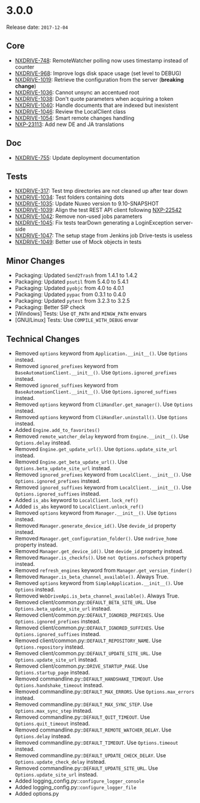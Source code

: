 # 3.0.0

Release date: `2017-12-04`

## Core

- [NXDRIVE-748](https://hyland.atlassian.net/browse/NXDRIVE-748): RemoteWatcher polling now uses timestamp instead of counter
- [NXDRIVE-968](https://hyland.atlassian.net/browse/NXDRIVE-968): Improve logs disk space usage (set level to DEBUG)
- [NXDRIVE-1019](https://hyland.atlassian.net/browse/NXDRIVE-1019): Retrieve the configuration from the server (**breaking change**)
- [NXDRIVE-1036](https://hyland.atlassian.net/browse/NXDRIVE-1036): Cannot unsync an accentued root
- [NXDRIVE-1038](https://hyland.atlassian.net/browse/NXDRIVE-1038): Don't quote parameters when acquiring a token
- [NXDRIVE-1040](https://hyland.atlassian.net/browse/NXDRIVE-1040): Handle documents that are indexed but inexistent
- [NXDRIVE-1046](https://hyland.atlassian.net/browse/NXDRIVE-1046): Review the LocalClient class
- [NXDRIVE-1054](https://hyland.atlassian.net/browse/NXDRIVE-1054): Smart remote changes handling
- [NXP-23113](https://hyland.atlassian.net/browse/NXP-23113): Add new DE and JA translations

## Doc

- [NXDRIVE-755](https://hyland.atlassian.net/browse/NXDRIVE-755): Update deployment documentation

## Tests

- [NXDRIVE-317](https://hyland.atlassian.net/browse/NXDRIVE-317): Test tmp directories are not cleaned up after tear down
- [NXDRIVE-1034](https://hyland.atlassian.net/browse/NXDRIVE-1034): Test folders containing dots
- [NXDRIVE-1035](https://hyland.atlassian.net/browse/NXDRIVE-1035): Update Nuxeo version to 9.10-SNAPSHOT
- [NXDRIVE-1039](https://hyland.atlassian.net/browse/NXDRIVE-1039): Align the test REST API client following [NXP-22542](https://hyland.atlassian.net/browse/NXP-22542)
- [NXDRIVE-1042](https://hyland.atlassian.net/browse/NXDRIVE-1042): Remove non-used jobs parameters
- [NXDRIVE-1045](https://hyland.atlassian.net/browse/NXDRIVE-1045): Fix tests tearDown generating a LoginException server-side
- [NXDRIVE-1047](https://hyland.atlassian.net/browse/NXDRIVE-1047): The setup stage from Jenkins job Drive-tests is useless
- [NXDRIVE-1049](https://hyland.atlassian.net/browse/NXDRIVE-1049): Better use of Mock objects in tests

## Minor Changes

- Packaging: Updated `Send2Trash` from 1.4.1 to 1.4.2
- Packaging: Updated `psutil` from 5.4.0 to 5.4.1
- Packaging: Updated `pyobjc` from 4.0 to 4.0.1
- Packaging: Updated `pypac` from 0.3.1 to 0.4.0
- Packaging: Updated `pytest` from 3.2.3 to 3.2.5
- Packaging: Better SIP check
- \[Windows\] Tests: Use `QT_PATH` and `MINGW_PATH` envars
- \[GNU/Linux\] Tests: Use `COMPILE_WITH_DEBUG` envar

## Technical Changes

- Removed `options` keyword from `Application.__init__()`. Use `Options` instead.
- Removed `ignored_prefixes` keyword from `BaseAutomationClient.__init__()`. Use `Options.ignored_prefixes` instead.
- Removed `ignored_suffixes` keyword from `BaseAutomationClient.__init__()`. Use `Options.ignored_suffixes` instead.
- Removed `options` keyword from `CliHandler.get_manager()`. Use `Options` instead.
- Removed `options` keyword from `CliHandler.uninstall()`. Use `Options` instead.
- Added `Engine.add_to_favorites()`
- Removed `remote_watcher_delay` keyword from `Engine.__init__()`. Use `Options.delay` instead.
- Removed `Engine.get_update_url()`. Use `Options.update_site_url` instead.
- Removed `Engine.get_beta_update_url()`. Use `Options.beta_update_site_url` instead.
- Removed `ignored_prefixes` keyword from `LocalClient.__init__()`. Use `Options.ignored_prefixes` instead.
- Removed `ignored_suffixes` keyword from `LocalClient.__init__()`. Use `Options.ignored_suffixes` instead.
- Added `is_abs` keyword to `LocalClient.lock_ref()`
- Added `is_abs` keyword to `LocalClient.unlock_ref()`
- Removed `options` keyword from `Manager.__init__()`. Use `Options` instead.
- Removed `Manager.generate_device_id()`. Use `devide_id` property instead.
- Removed `Manager.get_configuration_folder()`. Use `nxdrive_home` property instead.
- Removed `Manager.get_device_id()`. Use `devide_id` property instead.
- Removed `Manager.is_checkfs()`. Use `not Options.nofscheck` property instead.
- Removed `refresh_engines` keyword from `Manager.get_version_finder()`
- Removed `Manager.is_beta_channel_available()`. Always True.
- Removed `options` keyword from `SimpleApplication.__init__()`. Use `Options` instead.
- Removed `WebDriveApi.is_beta_channel_available()`. Always True.
- Removed client/common.py::`DEFAULT_BETA_SITE_URL`. Use `Options.beta_update_site_url` instead.
- Removed client/common.py::`DEFAULT_IGNORED_PREFIXES`. Use `Options.ignored_prefixes` instead.
- Removed client/common.py::`DEFAULT_IGNORED_SUFFIXES`. Use `Options.ignored_suffixes` instead.
- Removed client/common.py::`DEFAULT_REPOSITORY_NAME`. Use `Options.repository` instead.
- Removed client/common.py::`DEFAULT_UPDATE_SITE_URL`. Use `Options.update_site_url` instead.
- Removed client/common.py::`DRIVE_STARTUP_PAGE`. Use `Options.startup_page` instead.
- Removed commandline.py::`DEFAULT_HANDSHAKE_TIMEOUT`. Use `Options.handshake_timeout` instead.
- Removed commandline.py::`DEFAULT_MAX_ERRORS`. Use `Options.max_errors` instead.
- Removed commandline.py::`DEFAULT_MAX_SYNC_STEP`. Use `Options.max_sync_step` instead.
- Removed commandline.py::`DEFAULT_QUIT_TIMEOUT`. Use `Options.quit_timeout` instead.
- Removed commandline.py::`DEFAULT_REMOTE_WATCHER_DELAY`. Use `Options.delay` instead.
- Removed commandline.py::`DEFAULT_TIMEOUT`. Use `Options.timeout` instead.
- Removed commandline.py::`DEFAULT_UPDATE_CHECK_DELAY`. Use `Options.update_check_delay` instead.
- Removed commandline.py::`DEFAULT_UPDATE_SITE_URL`. Use `Options.update_site_url` instead.
- Added logging_config.py::`configure_logger_console`
- Added logging_config.py::`configure_logger_file`
- Added options.py
